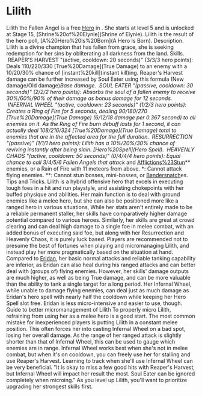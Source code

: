# Lilith

Lilith the Fallen Angel is a free [Hero](Hero) in . She starts at level 5 and is unlocked at Stage 15, [Shrine%20of%20Elynie](Shrine of Elynie). Lilith is the result of the hero poll, [A%20Hero%20Is%20Born](A Hero Is Born).
Description.
Lilith is a divine champion that has fallen from grace, she is seeking redemption for her sins by obliterating all darkness from the land.
Skills.
 REAPER'S HARVEST "(active, cooldown: 20 seconds)" (3/3/3 hero points):
 Deals 110/220/330 [True%20Damage](True Damage) to an enemy with a 10/20/30% chance of [instant%20kill](instant kill)ing.
 Reaper's Harvest damage can be further increased by Soul Eater using this formula (New damage/Old damage)*Base damage.
 SOUL EATER "(passive, cooldown: 30 seconds)" (2/2/2 hero points):
 Absorbs the soul of a fallen enemy to receive 30%/60%/90% of their damage as bonus damage for 12 seconds.
 INFERNAL WHEEL "(active, cooldown: 23 seconds)" (1/2/3 hero points):
 Creates a Ring of Fire for 5 seconds, dealing 90/180/270 [True%20Damage](True Damage) (6/12/18 damage per 0.367 second) to all enemies on it.
 As the Ring of Fire burn debuff lasts for 1 second, it can actually deal 108/216/324 [True%20Damage](True Damage) total to enemies that are in the affected area for the full duration.
 RESURRECTION "(passive)" (1/1/1 hero points):
 Lilith has a 10%/20%/30% chance of reviving instantly after being slain.
[Hero%20Spell](Hero Spell).
 HEAVENLY CHAOS "(active, cooldown: 50 seconds)" (0/4/4/4 hero points):
 Equal chance to call 3/4/5/6 Fallen Angels that attack* and [Afflictions%23Stun](stun)** enemies, or a Rain of Fire with 11 meteors from above.
 *: Cannot attack flying enemies.
 **: Cannot stun bosses, mini-bosses, or [Bandersnatch](Bandersnatch)es.
Tips and Tricks.
Lilith is a hybrid offensive hero that excels in executing tough foes in a hit and run playstyle, and assisting chokepoints with her buffed physique and abilities. Her main function is to deal with ground enemies like a melee hero, but she can also be positioned more like a ranged hero in various situations, While her stats aren't entirely made to be a reliable permanent staller, her skills have comparatively higher damage potential compared to various heroes. Similarly, her skills are great at crowd clearing and can deal high damage to a single foe in melee combat, with an added bonus of executing said foe, but along with her Resurrection and Heavenly Chaos, it is purely luck based. Players are recommended not to presume the best of fortunes when playing and micromanaging Lilith, and instead play her more pragmatically based on the situation at hand.
Compared to [Eridan](Eridan), her basic normal attacks and reliable tanking capability are inferior, as Eridan can also heal during his ranged attacks and can better deal with (groups of) flying enemies. However, her skills' damage outputs are much higher, as well as being True damage, and can be more valuable than the ability to tank a single target for a long period. Her Infernal Wheel, while unable to damage flying enemies, can deal just as much damage as Eridan's hero spell with nearly half the cooldown while keeping her Hero Spell slot free. Eridan is less micro-intensive and easier to use, though.
Guide to better micromanagement of Lilith
To properly micro Lilith, refraining from using her as a melee hero is a good start. The most common mistake for inexperienced players is putting Lilith in a constant melee position. This often forces her into casting Infernal Wheel on a bad spot, losing her overall damage. As the range of her ranged attack is slightly shorter than that of Infernal Wheel, this can be used to gauge which enemies are in range. Infernal Wheel works best when she's not in melee combat, but when it's on cooldown, you can freely use her for stalling and use Reaper's Harvest. Learning to track when she'll use Infernal Wheel can be very beneficial.
"It is okay to miss a few good hits with Reaper's Harvest, but Infernal Wheel will impact her result the most. Soul Eater can be ignored completely when microing."
As you level up Lilith, you'll want to prioritize upgrading her strongest skills first. 
